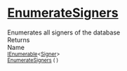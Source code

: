 # [EnumerateSigners](./IDataSetLoader-100663882.md)

Enumerates all signers of the database
<br>
Returns<img width=500/>Name
<br>
<sub>[IEnumerable](https://docs.microsoft.com/en-us/dotnet/api/System.Collections.Generic.IEnumerable-1)\<[Signer](./../../Signer.md)></sub><img width=500/><sub>[EnumerateSigners](./IDataSetLoader-100663882.md) (  )</sub><br>


